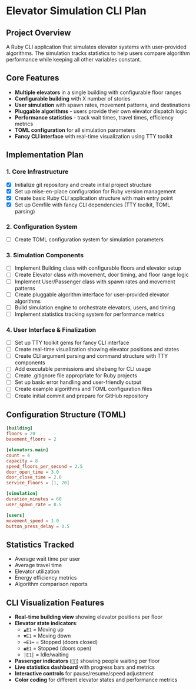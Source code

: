 # Elevator Simulation CLI Plan

## Project Overview
A Ruby CLI application that simulates elevator systems with user-provided algorithms. The simulation tracks statistics to help users compare algorithm performance while keeping all other variables constant.

## Core Features
- **Multiple elevators** in a single building with configurable floor ranges
- **Configurable building** with X number of stories
- **User simulation** with spawn rates, movement patterns, and destinations
- **Pluggable algorithms** - users provide their own elevator dispatch logic
- **Performance statistics** - track wait times, travel times, efficiency metrics
- **TOML configuration** for all simulation parameters
- **Fancy CLI interface** with real-time visualization using TTY toolkit

## Implementation Plan

### 1. Core Infrastructure
- [x] Initialize git repository and create initial project structure
- [x] Set up mise-en-place configuration for Ruby version management
- [x] Create basic Ruby CLI application structure with main entry point
- [x] Set up Gemfile with fancy CLI dependencies (TTY toolkit, TOML parsing)

### 2. Configuration System
- [ ] Create TOML configuration system for simulation parameters

### 3. Simulation Components
- [ ] Implement Building class with configurable floors and elevator setup
- [ ] Create Elevator class with movement, door timing, and floor range logic
- [ ] Implement User/Passenger class with spawn rates and movement patterns
- [ ] Create pluggable algorithm interface for user-provided elevator algorithms
- [ ] Build simulation engine to orchestrate elevators, users, and timing
- [ ] Implement statistics tracking system for performance metrics

### 4. User Interface & Finalization
- [ ] Set up TTY toolkit gems for fancy CLI interface
- [ ] Create real-time visualization showing elevator positions and states
- [ ] Create CLI argument parsing and command structure with TTY components
- [ ] Add executable permissions and shebang for CLI usage
- [ ] Create .gitignore file appropriate for Ruby projects
- [ ] Set up basic error handling and user-friendly output
- [ ] Create example algorithms and TOML configuration files
- [ ] Create initial commit and prepare for GitHub repository

## Configuration Structure (TOML)
```toml
[building]
floors = 20
basement_floors = 2

[elevators.main]
count = 4
capacity = 8
speed_floors_per_second = 2.5
door_open_time = 3.0
door_close_time = 2.0
service_floors = [1, 20]

[simulation]
duration_minutes = 60
user_spawn_rate = 0.5

[users]
movement_speed = 1.0
button_press_delay = 0.5
```

## Statistics Tracked
- Average wait time per user
- Average travel time
- Elevator utilization
- Energy efficiency metrics
- Algorithm comparison reports

## CLI Visualization Features
- **Real-time building view** showing elevator positions per floor
- **Elevator state indicators**:
  - `▲E1` = Moving up
  - `▼E1` = Moving down  
  - `═E1═` = Stopped (doors closed)
  - `◉E1` = Stopped (doors open)
  - `│E1│` = Idle/waiting
- **Passenger indicators** (`👤👤`) showing people waiting per floor
- **Live statistics dashboard** with progress bars and metrics
- **Interactive controls** for pause/resume/speed adjustment
- **Color coding** for different elevator states and performance metrics